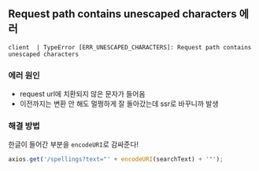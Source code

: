 ## Request path contains unescaped characters 에러

```
client  | TypeError [ERR_UNESCAPED_CHARACTERS]: Request path contains unescaped characters
```

### 에러 원인

- request url에 치환되지 않은 문자가 들어옴
- 이전까지는 변환 안 해도 멀쩡하게 잘 돌아갔는데 ssr로 바꾸니까 발생

### 해결 방법

한글이 들어간 부분을 `encodeURI`로 감싸준다!

```js
axios.get('/spellings?text="' + encodeURI(searchText) + '"');
```
